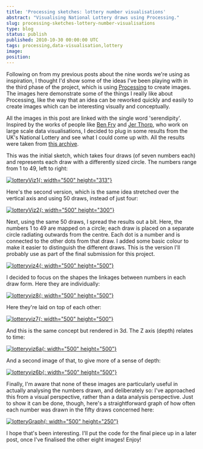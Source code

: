 ```yaml
---
title: 'Processing sketches: lottery number visualisations'
abstract: "Visualising National Lottery draws using Processing."
slug: processing-sketches-lottery-number-visualisations
type: blog
status: publish
published: 2010-10-30 00:00:00 UTC
tags: processing,data-visualisation,lottery
image: 
position: 
---
```


Following on from my previous posts about the nine words we\'re using as
inspiration, I thought I\'d show some of the ideas I\'ve been playing
with in the third phase of the project, which is using [Processing][1] to create images. The images here demonstrate some of
the things I really like about Processing, like the way that an idea can
be reworked quickly and easily to create images which can be interesting
visually and conceptually.

All the images in this post are linked with the single word
\'serendipity\'. Inspired by the works of people like [Ben Fry][2] and [Jer Thorp][3], who work on
large scale data visualisations, I decided to plug in some results from
the UK\'s National Lottery and see what I could come up with. All the
results were taken from [this archive][4].

This was the initial sketch, which takes four draws (of seven numbers
each) and represents each draw with a differently sized circle. The
numbers range from 1 to 49, left to right:

[![lotteryViz1](https://farm2.static.flickr.com/1090/5127943179_231bde305a.jpg){:
width="500" height="313"}][5]

Here\'s the second version, which is the same idea stretched over the
vertical axis and using 50 draws, instead of just four:

[![lotteryViz2](https://farm5.static.flickr.com/4112/5128546308_0ccf4dabd9.jpg){:
width="500" height="300"}][6]

Next, using the same 50 draws, I spread the results out a bit. Here, the
numbers 1 to 49 are mapped on a circle; each draw is placed on a
separate circle radiating outwards from the centre. Each dot is a number
and is connected to the other dots from that draw. I added some basic
colour to make it easier to distinguish the different draws. This is the
version I\'ll probably use as part of the final submission for this
project.

[![lotteryviz4](https://farm5.static.flickr.com/4087/5128546622_143202574f.jpg){:
width="500" height="500"}][7]

I decided to focus on the shapes the linkages between numbers in each
draw form. Here they are individually:

[![lotteryviz8](https://farm2.static.flickr.com/1260/5128547772_a8a25a17bb.jpg){:
width="500" height="500"}][8]

Here they\'re laid on top of each other:

[![lotteryviz7](https://farm2.static.flickr.com/1404/5128547418_4373be216a.jpg){:
width="500" height="500"}][9]

And this is the same concept but rendered in 3d. The Z axis (depth)
relates to time:

[![lotteryviz6a](https://farm2.static.flickr.com/1331/5128546966_fe975e4fcd.jpg){:
width="500" height="500"}][10]

And a second image of that, to give more of a sense of depth:

[![lotteryviz6b](https://farm5.static.flickr.com/4072/5127942517_505bd8076e.jpg){:
width="500" height="500"}][11]

Finally, I\'m aware that none of these images are particularly useful in
actually analysing the numbers drawn, and deliberately so: I\'ve
approached this from a visual perspective, rather than a data analysis
perspective. Just to show it can be done, though, here\'s a
straightforward graph of how often each number was drawn in the fifty
draws concerned here:

[![lotteryGraph](https://farm5.static.flickr.com/4107/5128577248_08abffef8c.jpg){:
width="500" height="250"}][12]

I hope that\'s been interesting. I\'ll put the code for the final piece
up in a later post, once I\'ve finalised the other eight images! Enjoy!



[1]: http://processing.org/
[2]: http://benfry.com/
[3]: http://blog.blprnt.com/
[4]: http://lottery.merseyworld.com/Winning_index.html
[5]: http://www.flickr.com/photos/53111802@N05/5127943179/
[6]: http://www.flickr.com/photos/53111802@N05/5128546308/
[7]: http://www.flickr.com/photos/53111802@N05/5128546622/
[8]: http://www.flickr.com/photos/53111802@N05/5128547772/
[9]: http://www.flickr.com/photos/53111802@N05/5128547418/
[10]: http://www.flickr.com/photos/53111802@N05/5128546966/
[11]: http://www.flickr.com/photos/53111802@N05/5127942517/
[12]: http://www.flickr.com/photos/53111802@N05/5128577248/
